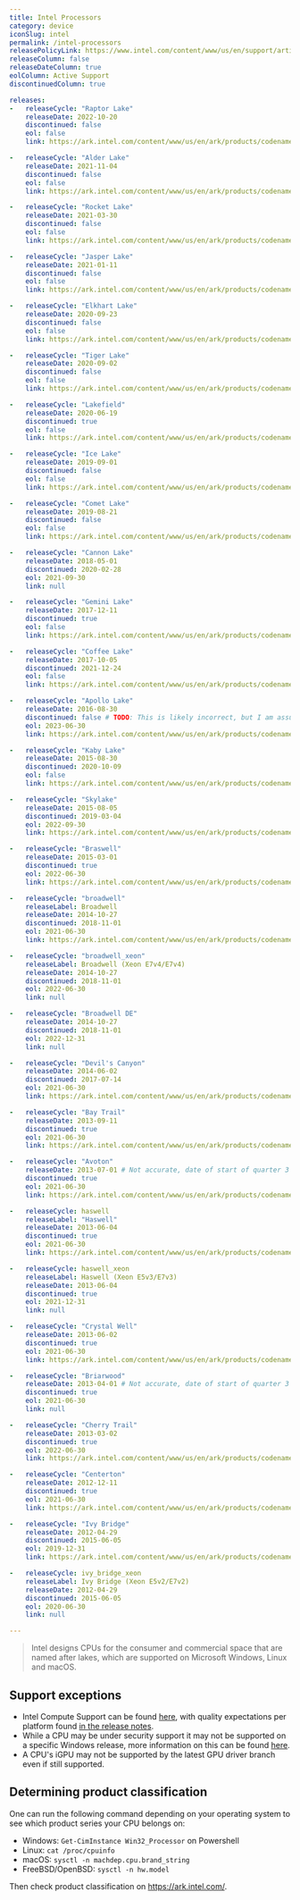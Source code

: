 ```yaml
---
title: Intel Processors
category: device
iconSlug: intel
permalink: /intel-processors
releasePolicyLink: https://www.intel.com/content/www/us/en/support/articles/000022396/processors.html
releaseColumn: false
releaseDateColumn: true
eolColumn: Active Support
discontinuedColumn: true

releases:
-   releaseCycle: "Raptor Lake"
    releaseDate: 2022-10-20
    discontinued: false
    eol: false
    link: https://ark.intel.com/content/www/us/en/ark/products/codename/215599/products-formerly-raptor-lake.html

-   releaseCycle: "Alder Lake"
    releaseDate: 2021-11-04
    discontinued: false
    eol: false
    link: https://ark.intel.com/content/www/us/en/ark/products/codename/147470/products-formerly-alder-lake.html

-   releaseCycle: "Rocket Lake"
    releaseDate: 2021-03-30
    discontinued: false
    eol: false
    link: https://ark.intel.com/content/www/us/en/ark/products/codename/192985/products-formerly-rocket-lake.html

-   releaseCycle: "Jasper Lake"
    releaseDate: 2021-01-11
    discontinued: false
    eol: false
    link: https://ark.intel.com/content/www/us/en/ark/products/codename/128823/products-formerly-jasper-lake.html

-   releaseCycle: "Elkhart Lake"
    releaseDate: 2020-09-23
    discontinued: false
    eol: false
    link: https://ark.intel.com/content/www/us/en/ark/products/codename/128825/products-formerly-elkhart-lake.html

-   releaseCycle: "Tiger Lake"
    releaseDate: 2020-09-02
    discontinued: false
    eol: false
    link: https://ark.intel.com/content/www/us/en/ark/products/codename/88759/products-formerly-tiger-lake.html

-   releaseCycle: "Lakefield"
    releaseDate: 2020-06-19
    discontinued: true
    eol: false
    link: https://ark.intel.com/content/www/us/en/ark/products/codename/81657/products-formerly-lakefield.html

-   releaseCycle: "Ice Lake"
    releaseDate: 2019-09-01
    discontinued: false
    eol: false
    link: https://ark.intel.com/content/www/us/en/ark/products/codename/74979/products-formerly-ice-lake.html

-   releaseCycle: "Comet Lake"
    releaseDate: 2019-08-21
    discontinued: false
    eol: false
    link: https://ark.intel.com/content/www/us/en/ark/products/codename/90354/products-formerly-comet-lake.html

-   releaseCycle: "Cannon Lake"
    releaseDate: 2018-05-01
    discontinued: 2020-02-28
    eol: 2021-09-30
    link: null

-   releaseCycle: "Gemini Lake"
    releaseDate: 2017-12-11
    discontinued: true
    eol: false
    link: https://ark.intel.com/content/www/us/en/ark/products/codename/83915/products-formerly-gemini-lake.html

-   releaseCycle: "Coffee Lake"
    releaseDate: 2017-10-05
    discontinued: 2021-12-24
    eol: false
    link: https://ark.intel.com/content/www/us/en/ark/products/codename/97787/products-formerly-coffee-lake.html

-   releaseCycle: "Apollo Lake"
    releaseDate: 2016-08-30
    discontinued: false # TODO: This is likely incorrect, but I am assuming it is under production due to this CPU being launched semi recently and having its status say not discontinued: https://ark.intel.com/content/www/us/en/ark/products/195253/intel-pentium-processor-n4200e-2m-cache-up-to-2-50-ghz.html
    eol: 2023-06-30
    link: https://ark.intel.com/content/www/us/en/ark/products/codename/80644/products-formerly-apollo-lake.html

-   releaseCycle: "Kaby Lake"
    releaseDate: 2015-08-30
    discontinued: 2020-10-09
    eol: false
    link: https://ark.intel.com/content/www/us/en/ark/products/codename/82879/products-formerly-kaby-lake.html

-   releaseCycle: "Skylake"
    releaseDate: 2015-08-05
    discontinued: 2019-03-04
    eol: 2022-09-30
    link: https://ark.intel.com/content/www/us/en/ark/products/codename/37572/products-formerly-skylake.html

-   releaseCycle: "Braswell"
    releaseDate: 2015-03-01
    discontinued: true
    eol: 2022-06-30
    link: https://ark.intel.com/content/www/us/en/ark/products/codename/66094/products-formerly-braswell.html

-   releaseCycle: "broadwell"
    releaseLabel: Broadwell
    releaseDate: 2014-10-27
    discontinued: 2018-11-01
    eol: 2021-06-30
    link: https://ark.intel.com/content/www/us/en/ark/products/codename/38530/products-formerly-broadwell.html

-   releaseCycle: "broadwell_xeon"
    releaseLabel: Broadwell (Xeon E7v4/E7v4)
    releaseDate: 2014-10-27
    discontinued: 2018-11-01
    eol: 2022-06-30
    link: null

-   releaseCycle: "Broadwell DE"
    releaseDate: 2014-10-27
    discontinued: 2018-11-01
    eol: 2022-12-31
    link: null

-   releaseCycle: "Devil's Canyon"
    releaseDate: 2014-06-02
    discontinued: 2017-07-14
    eol: 2021-06-30
    link: https://ark.intel.com/content/www/us/en/ark/products/codename/81246/products-formerly-devils-canyon.html

-   releaseCycle: "Bay Trail"
    releaseDate: 2013-09-11
    discontinued: true
    eol: 2021-06-30
    link: https://ark.intel.com/content/www/us/en/ark/products/codename/55844/products-formerly-bay-trail.html

-   releaseCycle: "Avoton"
    releaseDate: 2013-07-01 # Not accurate, date of start of quarter 3 of 2013
    discontinued: true
    eol: 2021-06-30
    link: https://ark.intel.com/content/www/us/en/ark/products/codename/54859/products-formerly-avoton.html

-   releaseCycle: haswell
    releaseLabel: "Haswell"
    releaseDate: 2013-06-04
    discontinued: true
    eol: 2021-06-30
    link: https://ark.intel.com/content/www/us/en/ark/products/codename/42174/products-formerly-haswell.html

-   releaseCycle: haswell_xeon
    releaseLabel: Haswell (Xeon E5v3/E7v3)
    releaseDate: 2013-06-04
    discontinued: true
    eol: 2021-12-31
    link: null

-   releaseCycle: "Crystal Well"
    releaseDate: 2013-06-02
    discontinued: true
    eol: 2021-06-30
    link: https://ark.intel.com/content/www/us/en/ark/products/codename/51802/products-formerly-crystal-well.html

-   releaseCycle: "Briarwood"
    releaseDate: 2013-04-01 # Not accurate, date of start of quarter 3 of 2013
    discontinued: true
    eol: 2021-06-30
    link: null

-   releaseCycle: "Cherry Trail"
    releaseDate: 2013-03-02
    discontinued: true
    eol: 2022-06-30
    link: https://ark.intel.com/content/www/us/en/ark/products/codename/46629/products-formerly-cherry-trail.html

-   releaseCycle: "Centerton"
    releaseDate: 2012-12-11
    discontinued: true
    eol: 2021-06-30
    link: https://ark.intel.com/content/www/us/en/ark/products/codename/60105/products-formerly-centerton.html

-   releaseCycle: "Ivy Bridge"
    releaseDate: 2012-04-29
    discontinued: 2015-06-05
    eol: 2019-12-31
    link: https://ark.intel.com/content/www/us/en/ark/products/codename/29902/products-formerly-ivy-bridge.html

-   releaseCycle: ivy_bridge_xeon
    releaseLabel: Ivy Bridge (Xeon E5v2/E7v2)
    releaseDate: 2012-04-29
    discontinued: 2015-06-05
    eol: 2020-06-30
    link: null

---
```


> Intel designs CPUs for the consumer and commercial space that are named after lakes, which are
> supported on Microsoft Windows, Linux and macOS.

## Support exceptions

- Intel Compute Support can be found [here](https://github.com/intel/compute-runtime#supported-platforms),
  with quality expectations per platform found [in the release notes](https://github.com/intel/compute-runtime/releases).
- While a CPU may be under security support it may not be supported on a specific Windows release,
  more information on this can be found [here](https://www.intel.com/content/www/us/en/support/articles/000032181/processors/intel-core-processors.html).
- A CPU's iGPU may not be supported by the latest GPU driver branch even if still supported.

## Determining product classification

One can run the following command depending on your operating system to see which product series
your CPU belongs on:

- Windows: `Get-CimInstance Win32_Processor` on Powershell
- Linux: `cat /proc/cpuinfo`
- macOS: `sysctl -n machdep.cpu.brand_string`
- FreeBSD/OpenBSD: `sysctl -n hw.model`

Then check product classification on https://ark.intel.com/.

